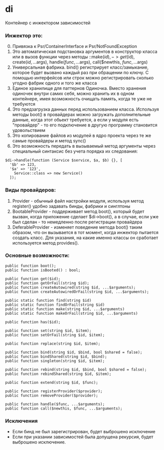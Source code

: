 # di

Контейнер с инжектором зависимостей

### Инжектор это:
0. Привязка к Psr/ContainerInterface и Psr/NotFoundException
1. Это автоматическая подстановка аргументов в конструктор класса или в вызов функции через  методы ::make($id), ->get($id), create($id, ...$args), handle($func, ...$args), call($newthis, $func, ...$args)
2. Универсальная фабрика. bind() регистрирует класс/замыкание, которое будет вызвано каждый раз при обращении по ключу. С помощью интерфейсов или строк можно регистрировать сколько угодно фабрик одного и того же класса
3. Единое хранилище для паттернов Одиночка. Вместо хранения одиночек внутри самих себя, можно хранить их в одном контейнере, имея возможность очищать память, когда те уже не требуются
4. Это предзагрузка данных перед использованием класса. Используя методы boot() в провайдерах можно загружать дополнительные данные, когда этот обьект требуется, а если у модуля есть "провайдер" - то его подключение в другую программу становится удовольствием
5. Это копирование файлов из модулей в ядро проекта через те же самые провайдеры и метод sync()
6. Это возможность передать в вызываемый метод аргументы через специальный синтаксис без учета порядка их следования:
```
$di->handle(function (Service $service, $a, $b) {}, [
  '$b' => 123,
  '$a' => '123',
    Service::class => new Service()
  ]);
```

### Виды провайдеров:
1. Provider - обычный файл настройки модуля, используя метод register() удобно задавать бинды, фабрики и синглтоны
2. BootableProvider - поддерживает метод boot(), который будет вызван, когда приложение сделает $di->boot(), а в случае, если уже был сделан - то немедленно после регистрации провайдера
3. DeferableProvider - изменяет поведение метода boot() таким образом, что он вызывается в тот момент, когда инжектор пытается создать класс. Для указания, на какие именно классы он сработает используется метод provides().

### Основные возможности:
```
public function boot();
public function isBooted() : bool;

public function get($id);
public function getOrFail(string $id);
public function createAutowired(string $id, ...$arguments);
public function createAutowiredOrFail(string $id, ...$arguments);

public static function find(string $id)
public static function findOrFail(string $id)
public static function make(string $id, ...$arguments)
public static function makeOrFail(string $id, ...$arguments)

public function has($id);

public function set(string $id, $item);
public function setOrFail(string $id, $item);

public function replace(string $id, $item);

public function bind(string $id, $bind, bool $shared = false);
public function bindShared(string $id, $bind);
public function singleton(string $id, $item);

public function rebind(string $id, $bind, bool $shared = false);
public function rebindShared(string $id, $item);

public function extend(string $id, $func);

public function registerProvider($provider);
public function removeProvider($provider);

public function handle($func, ...$arguments);
public function call($newthis, $func, ...$arguments);
```

### Исключения
* Если бинд не был зарегистрирован, будет выброшено исключение
* Если при указании зависимостей была допущена рекурсия, будет выброшено исключение.
